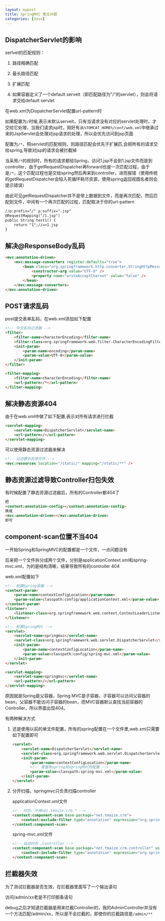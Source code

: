 ```yaml
---
layout: mypost
title: SpringMVC 常见问题
categories: [Java]
---
```


## DispatcherServlet的影响

serlvet的匹配规则：

1. 路径精确匹配

2. 最长路径匹配

3. 扩展匹配

4. 如果容器定义了一个default servelt（即匹配路径为"/"的servlet），则会将请求交给default servlet

在web.xml为DispatcherServlet配置url-pattern时

如果配置为`/`时候,表示未默认servelt，只有当请求没有对应的servlet处理时，才交给它处理，当我们请求jsp时，刚好有从`%TOMCAT_HOME%/conf/web.xml`中继承过来的JspServlet会处理对jsp请求的处理，所以会优先访问到jsp页面

配置为`/*`，照servlet的匹配规则，则路径匹配会优先于扩展匹,会把所有的请求交给spring,导致对jsp的请求会被拦截掉

当采用`/*`的规则时，所有的请求都给Spring，访问1.jsp不会到1.jsp文件而是到controller，由于getRequestDispatcher再forward也是一次匹配过程，由于是`/*`，这个匹配过程也是交给spring然后再来到controller，进而报错（使用传统的getRequestDispatcher会陷入死循环耗尽资源，使用spring返回视图名者则会提示错误）

由此可见getRequestDispatcher并不是带上数据到文件，而是再次匹配，然后匹配到文件，中间有一个再次匹配的过程，匹配取决于你的url-pattern

```jsp
//p:prefix="/" p:suffix=".jsp"
@RequestMapping("/1.jsp")
public String test1() {
    return "1";//=>1.jsp
}
```

## 解决@ResponseBody乱码

```html
<mvc:annotation-driven>
    <mvc:message-converters register-defaults="true">
        <bean class="org.springframework.http.converter.StringHttpMessageConverter">
            <constructor-arg value="UTF-8" />
            <property name="writeAcceptCharset" value="false" />
        </bean>
    </mvc:message-converters>
</mvc:annotation-driven>
```

## POST请求乱码

post提交表单乱码，在web.xml添加如下配置

```html
<!-- 中文乱码过滤器 -->
<filter>
    <filter-name>characterEncoding</filter-name>
    <filter-class>org.springframework.web.filter.CharacterEncodingFilter</filter-class>
    <init-param>
        <param-name>encoding</param-name>
        <param-value>UTF-8</param-value>
    </init-param>
</filter>

<filter-mapping>
    <filter-name>characterEncoding</filter-name>
    <url-pattern>/*</url-pattern>
</filter-mapping>
```


## 解决静态资源404

由于在web.xml中做了如下配置,表示对所有请求进行拦截

```html
<servlet-mapping>
    <servlet-name>DispatcherServlet</servlet-name>
    <url-pattern>/</url-pattern>
</servlet-mapping>
```

可以使用静态资源过滤器来解决

```html
<!-- 过滤静态资源文件 -->
<mvc:resources location="/static/" mapping="/static/**" />
```

## 静态资源过滤导致Controller扫包失效

有时候配置了静态资源过滤器后，所有的Controller都404了

```html
把
<context:annotation-config></context:annotation-config>
换成
<mvc:annotation-driven></mvc:annotation-driven>
即可
```

## component-scan位置不当404

一开始Spring和SpringMVC的配置都是一个文件，一点问题没有

后来把一个文件拆分成两个文件，分别是applicationContext.xml和spring-mvc.xml，为的是结构清晰，结果导致所有的controller 404

web.xml配置如下

```html
<!-- 配置Spring容器 -->
<context-param>
    <param-name>contextConfigLocation</param-name>
    <param-value>classpath:config/applicationContext.xml</param-value>
</context-param>
<listener>
    <listener-class>org.springframework.web.context.ContextLoaderListener</listener-class>
</listener>

<!-- 配置SpringMVC -->
<servlet>
    <servlet-name>springmvc</servlet-name>
    <servlet-class>org.springframework.web.servlet.DispatcherServlet</servlet-class>
    <init-param>
        <param-name>contextConfigLocation</param-name>
        <param-value>classpath:config/spring-mvc.xml</param-value>
    </init-param>
</servlet>

<servlet-mapping>
    <servlet-name>springmvc</servlet-name>
    <url-pattern>/</url-pattern>
</servlet-mapping>
```

 原因就是Spring是父容器，Spring MVC是子容器，子容器可以访问父容器的bean，父容器不能访问子容器的bean，而MVC容器默认查找当前容器的Controller，所以界面出现404。

有两种解决方式

1. 还是使用以前的单文件配置，所有的spring配置在一个文件里,web.xml只需要如下配置即可

    ```html
    <servlet>
        <servlet-name>DispatcherServlet</servlet-name>
        <servlet-class>org.springframework.web.servlet.DispatcherServlet</servlet-class>
        <init-param>
            <param-name>contextConfigLocation</param-name>
            <!-- 里面有spring和springMVC的配置 -->
            <param-value>classpath:spring-mvc.xml</param-value>
        </init-param>
    </servlet>
    ```

2. 分开扫描，springmvc只负责扫描controller

    applicationContext.xml文件

    ```html
    <!-- 扫包，不用net.tmaize.crm.* -->
    <context:component-scan base-package="net.tmaize.crm">
        <context:exclude-filter type="annotation" expression="org.springframework.stereotype.Controller" />
    </context:component-scan>
    ```

    spring-mvc.xml文件

    ```html
    <!-- 自动扫包 ,Controller -->
    <context:component-scan base-package="net.tmaize.crm.controller" use-default-filters="false">
        <context:include-filter type="annotation" expression="org.springframework.stereotype.Controller" />
    </context:component-scan>
    ```

## 拦截器失效

为了测试拦截器是否生效，在拦截器里面写了一个输出语句

访问/admin/xx老是不打印那条语句

debug之后才知道拦截器是用来拦截Controller的，我的AdminController并没有一个方法匹配/admin/xx，所以是不会拦截的，即使你的拦截路径是`/admin/**`


